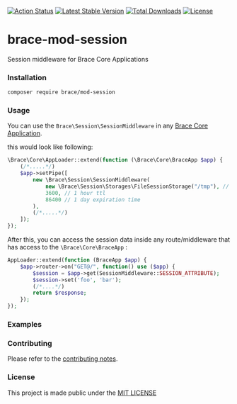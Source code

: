 [![Action Status](https://github.com/brace-project/brace-mod-session/workflows/test/badge.svg)](https://github.com/brace-project/brace-mod-session/actions)
[![Latest Stable Version](https://poser.pugx.org/brace/mod-session/v)](//packagist.org/packages/brace/mod-session)
[![Total Downloads](https://poser.pugx.org/brace/mod-session/downloads)](//packagist.org/packages/brace/mod-session)
[![License](https://poser.pugx.org/brace/mod-session/license)](//packagist.org/packages/brace/mod-session)


# brace-mod-session

Session middleware for Brace Core Applications

### Installation

```sh
composer require brace/mod-session
```

### Usage

You can use the `Brace\Session\SessionMiddleware` in any
[Brace Core Application](https://github.com/brace-project/brace-core).

this would look like following:

```php
\Brace\Core\AppLoader::extend(function (\Brace\Core\BraceApp $app) {
    (/*.....*/)
    $app->setPipe([
        new \Brace\Session\SessionMiddleware(
            new \Brace\Session\Storages\FileSessionStorage("/tmp"), // replace this with your chosen storage type and connection string
            3600, // 1 hour ttl
            86400 // 1 day expiration time
        ),
        (/*.....*/)
    ]);
});
```

After this, you can access the session data inside any route/middleware that
has access to the `\Brace\Core\BraceApp` :

```php
AppLoader::extend(function (BraceApp $app) {
    $app->router->on("GET@/", function() use ($app) {
        $session = $app->get(SessionMiddleware::SESSION_ATTRIBUTE);
        $session->set('foo', 'bar');
        (/*....*/)
        return $response;
    });
});

```

### Examples

### Contributing

Please refer to the [contributing notes](CONTRIBUTING.md).

### License

This project is made public under the [MIT LICENSE](LICENSE)
